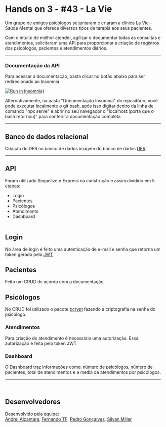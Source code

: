 # **Hands on 3 - #43 - La Vie**

Um grupo de amigos psicólogos se juntaram e criaram a clínica La Vie - Saúde Mental que oferece diversos tipos de terapia aos seus pacientes.

Com o intuito de melhor atender, agilizar e documentar todas as consultas e atendimentos, solicitaram uma API para proporcionar a criação de registros dos psicólogos, pacientes e atendimentos diários.

<hr>

### Documentação da API

Para acessar a documentação, basta clicar no botão abaixo para ser redirecionado ao Insomnia

[![Run in Insomnia}](https://insomnia.rest/images/run.svg)](https://insomnia.rest/run/?label=La%20Vie%20-%20Sa%C3%BAde%20Mental&uri=https%3A%2F%2Fraw.githubusercontent.com%2Ffroyalt%2FHandsOn-3-CreatingAPI%2Fmaster%2Finsomnia.json)

Alternativamente, na pasta "Documentação Insomnia" do repositório, você pode executar localmente o git bash, após isso digitar dentro da linha de comando "npx serve" e abrir no seu navegador o "localhost:(porta que o bash retornou)" para conferir a documentação completa.

<hr>

## **Banco de dados relacional**

Criação do DER no banco de dados
imagem do banco de dados [DER](https://i.imgur.com/CGt1zeg.png)

<hr>

## **API**

Foram utilizado Sequelize e Express na construção e assim dividido em 5 etapas:
<br>

* Login
* Pacientes
* Psicólogos
* Atendimento
* Dashboard
    <br>
    <br>

## **Login**

No área de login é feito uma autenticação de e-mail e senha que retorna um token gerado pelo [JWT](https://www.npmjs.com/package/jsonwebtoken)

## **Pacientes**

Feito um CRUD de acordo com a documentação.

## **Psicólogos**

No CRUD foi utilizado o pacote [bcrypt](https://www.npmjs.com/package/bcrypt) fazendo a criptografia na senha do psicólogo.

### **Atendimentos**

Para criação do atendimento é necessário uma autorização. Essa autorização é feita pelo token JWT.

### **Dashboard**

O Dashboard traz informações como: número de psicólogos, número de pacientes, total de atendimentos e a media de atendimentos por psicólogos.

<hr>
<br>

## **Desenvolvedores**

Desenvolvido pela equipe:  
[Andrei Alcantara](https://github.com/dreialcantara),
[Fernando TF](https://github.com/froyalt),
[Pedro Gonçalves](https://github.com/pedrogoncaalves),
[Silvan Miller](https://github.com/silvanmiller)
